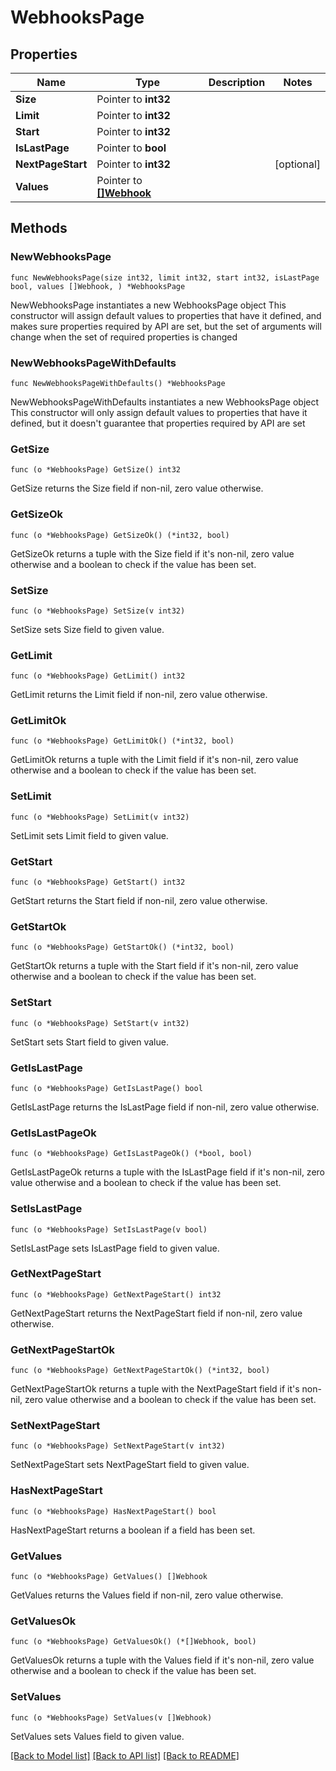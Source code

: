 # WebhooksPage

## Properties

Name | Type | Description | Notes
------------ | ------------- | ------------- | -------------
**Size** | Pointer to **int32** |  | 
**Limit** | Pointer to **int32** |  | 
**Start** | Pointer to **int32** |  | 
**IsLastPage** | Pointer to **bool** |  | 
**NextPageStart** | Pointer to **int32** |  | [optional] 
**Values** | Pointer to [**[]Webhook**](webhook.md) |  | 

## Methods

### NewWebhooksPage

`func NewWebhooksPage(size int32, limit int32, start int32, isLastPage bool, values []Webhook, ) *WebhooksPage`

NewWebhooksPage instantiates a new WebhooksPage object
This constructor will assign default values to properties that have it defined,
and makes sure properties required by API are set, but the set of arguments
will change when the set of required properties is changed

### NewWebhooksPageWithDefaults

`func NewWebhooksPageWithDefaults() *WebhooksPage`

NewWebhooksPageWithDefaults instantiates a new WebhooksPage object
This constructor will only assign default values to properties that have it defined,
but it doesn't guarantee that properties required by API are set

### GetSize

`func (o *WebhooksPage) GetSize() int32`

GetSize returns the Size field if non-nil, zero value otherwise.

### GetSizeOk

`func (o *WebhooksPage) GetSizeOk() (*int32, bool)`

GetSizeOk returns a tuple with the Size field if it's non-nil, zero value otherwise
and a boolean to check if the value has been set.

### SetSize

`func (o *WebhooksPage) SetSize(v int32)`

SetSize sets Size field to given value.


### GetLimit

`func (o *WebhooksPage) GetLimit() int32`

GetLimit returns the Limit field if non-nil, zero value otherwise.

### GetLimitOk

`func (o *WebhooksPage) GetLimitOk() (*int32, bool)`

GetLimitOk returns a tuple with the Limit field if it's non-nil, zero value otherwise
and a boolean to check if the value has been set.

### SetLimit

`func (o *WebhooksPage) SetLimit(v int32)`

SetLimit sets Limit field to given value.


### GetStart

`func (o *WebhooksPage) GetStart() int32`

GetStart returns the Start field if non-nil, zero value otherwise.

### GetStartOk

`func (o *WebhooksPage) GetStartOk() (*int32, bool)`

GetStartOk returns a tuple with the Start field if it's non-nil, zero value otherwise
and a boolean to check if the value has been set.

### SetStart

`func (o *WebhooksPage) SetStart(v int32)`

SetStart sets Start field to given value.


### GetIsLastPage

`func (o *WebhooksPage) GetIsLastPage() bool`

GetIsLastPage returns the IsLastPage field if non-nil, zero value otherwise.

### GetIsLastPageOk

`func (o *WebhooksPage) GetIsLastPageOk() (*bool, bool)`

GetIsLastPageOk returns a tuple with the IsLastPage field if it's non-nil, zero value otherwise
and a boolean to check if the value has been set.

### SetIsLastPage

`func (o *WebhooksPage) SetIsLastPage(v bool)`

SetIsLastPage sets IsLastPage field to given value.


### GetNextPageStart

`func (o *WebhooksPage) GetNextPageStart() int32`

GetNextPageStart returns the NextPageStart field if non-nil, zero value otherwise.

### GetNextPageStartOk

`func (o *WebhooksPage) GetNextPageStartOk() (*int32, bool)`

GetNextPageStartOk returns a tuple with the NextPageStart field if it's non-nil, zero value otherwise
and a boolean to check if the value has been set.

### SetNextPageStart

`func (o *WebhooksPage) SetNextPageStart(v int32)`

SetNextPageStart sets NextPageStart field to given value.

### HasNextPageStart

`func (o *WebhooksPage) HasNextPageStart() bool`

HasNextPageStart returns a boolean if a field has been set.

### GetValues

`func (o *WebhooksPage) GetValues() []Webhook`

GetValues returns the Values field if non-nil, zero value otherwise.

### GetValuesOk

`func (o *WebhooksPage) GetValuesOk() (*[]Webhook, bool)`

GetValuesOk returns a tuple with the Values field if it's non-nil, zero value otherwise
and a boolean to check if the value has been set.

### SetValues

`func (o *WebhooksPage) SetValues(v []Webhook)`

SetValues sets Values field to given value.



[[Back to Model list]](../README.md#documentation-for-models) [[Back to API list]](../README.md#documentation-for-api-endpoints) [[Back to README]](../README.md)


